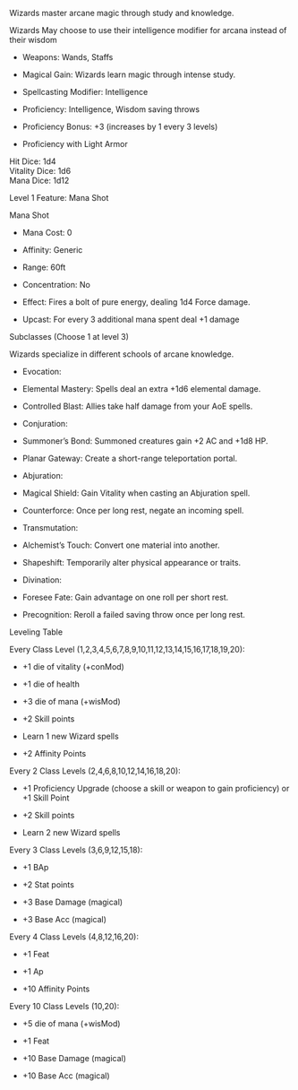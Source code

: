 Wizards master arcane magic through study and knowledge.

Wizards May choose to use their intelligence modifier for arcana instead of their wisdom

- Weapons: Wands, Staffs
    
- Magical Gain: Wizards learn magic through intense study.
    
- Spellcasting Modifier: Intelligence
    
- Proficiency: Intelligence, Wisdom saving throws
    
- Proficiency Bonus: +3 (increases by 1 every 3 levels)
    
- Proficiency with Light Armor
    

Hit Dice: 1d4  
Vitality Dice: 1d6  
Mana Dice: 1d12

Level 1 Feature: Mana Shot

Mana Shot

- Mana Cost: 0
    
- Affinity: Generic
    
- Range: 60ft
    
- Concentration: No
    
- Effect: Fires a bolt of pure energy, dealing 1d4 Force damage.
    
- Upcast: For every 3 additional mana spent deal +1 damage
    

Subclasses (Choose 1 at level 3)

Wizards specialize in different schools of arcane knowledge.

- Evocation:
    

- Elemental Mastery: Spells deal an extra +1d6 elemental damage.
    
- Controlled Blast: Allies take half damage from your AoE spells.
    

- Conjuration:
    

- Summoner’s Bond: Summoned creatures gain +2 AC and +1d8 HP.
    
- Planar Gateway: Create a short-range teleportation portal.
    

- Abjuration:
    

- Magical Shield: Gain Vitality when casting an Abjuration spell.
    
- Counterforce: Once per long rest, negate an incoming spell.
    

- Transmutation:
    

- Alchemist’s Touch: Convert one material into another.
    
- Shapeshift: Temporarily alter physical appearance or traits.
    

- Divination:
    

- Foresee Fate: Gain advantage on one roll per short rest.
    
- Precognition: Reroll a failed saving throw once per long rest.
    

Leveling Table

Every Class Level (1,2,3,4,5,6,7,8,9,10,11,12,13,14,15,16,17,18,19,20):

- +1 die of vitality (+conMod)
    
- +1 die of health
    
- +3 die of mana (+wisMod)
    
- +2 Skill points
    
- Learn 1 new Wizard spells
    
- +2 Affinity Points
    

Every 2 Class Levels (2,4,6,8,10,12,14,16,18,20):

- +1 Proficiency Upgrade (choose a skill or weapon to gain proficiency) or +1 Skill Point
    
- +2 Skill points
    
- Learn 2 new Wizard spells
    

Every 3 Class Levels (3,6,9,12,15,18):

- +1 BAp
    
- +2 Stat points
    
- +3 Base Damage (magical)
    
- +3 Base Acc (magical)
    

Every 4 Class Levels (4,8,12,16,20):

- +1 Feat
    
- +1 Ap
    
- +10 Affinity Points
    

Every 10 Class Levels (10,20):

- +5 die of mana (+wisMod)
    
- +1 Feat
    
- +10 Base Damage (magical)
    
- +10 Base Acc (magical)
